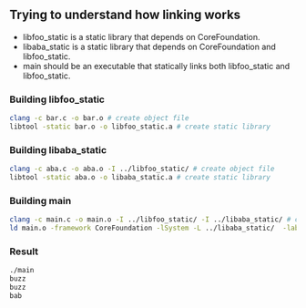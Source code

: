 ## Trying to understand how linking works

* libfoo_static is a static library that depends on CoreFoundation.
* libaba_static is a static library that depends on CoreFoundation and libfoo_static.
* main should be an executable that statically links both libfoo_static and libfoo_static.

### Building libfoo_static

```bash
clang -c bar.c -o bar.o # create object file
libtool -static bar.o -o libfoo_static.a # create static library
```

### Building libaba_static

```bash
clang -c aba.c -o aba.o -I ../libfoo_static/ # create object file
libtool -static aba.o -o libaba_static.a # create static library
```

### Building main

```bash
clang -c main.c -o main.o -I ../libfoo_static/ -I ../libaba_static/ # create object file
ld main.o -framework CoreFoundation -lSystem -L ../libaba_static/  -laba_static -L ../libfoo_static -lfoo_static -o main -macosx_version_min 10.11 # create binary
```

### Result

```bash
./main 
buzz
buzz
bab
```
